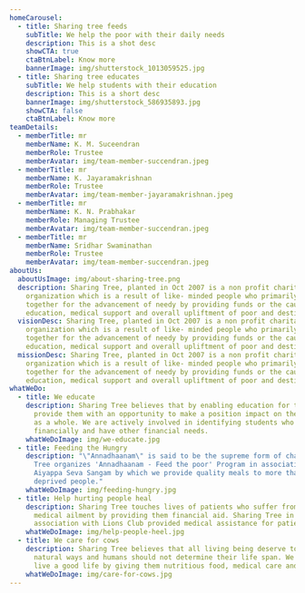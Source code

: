 ```yaml
---
homeCarousel:
  - title: Sharing tree feeds
    subTitle: We help the poor with their daily needs
    description: This is a shot desc
    showCTA: true
    ctaBtnLabel: Know more
    bannerImage: img/shutterstock_1013059525.jpg
  - title: Sharing tree educates
    subTitle: We help students with their education
    description: This is a short desc
    bannerImage: img/shutterstock_586935893.jpg
    showCTA: false
    ctaBtnLabel: Know more
teamDetails:
  - memberTitle: mr
    memberName: K. M. Suceendran
    memberRole: Trustee
    memberAvatar: img/team-member-succendran.jpeg
  - memberTitle: mr
    memberName: K. Jayaramakrishnan
    memberRole: Trustee
    memberAvatar: img/team-member-jayaramakrishnan.jpeg
  - memberTitle: mr
    memberName: K. N. Prabhakar
    memberRole: Managing Trustee
    memberAvatar: img/team-member-succendran.jpeg
  - memberTitle: mr
    memberName: Sridhar Swaminathan
    memberRole: Trustee
    memberAvatar: img/team-member-succendran.jpeg
aboutUs:
  aboutUsImage: img/about-sharing-tree.png
  description: Sharing Tree, planted in Oct 2007 is a non profit charitable
    organization which is a result of like- minded people who primarily work
    together for the advancement of needy by providing funds or the cause of
    education, medical support and overall upliftment of poor and destitute
  visionDesc: Sharing Tree, planted in Oct 2007 is a non profit charitable
    organization which is a result of like- minded people who primarily work
    together for the advancement of needy by providing funds or the cause of
    education, medical support and overall upliftment of poor and destitute
  missionDesc: Sharing Tree, planted in Oct 2007 is a non profit charitable
    organization which is a result of like- minded people who primarily work
    together for the advancement of needy by providing funds or the cause of
    education, medical support and overall upliftment of poor and destitute
whatWeDo:
  - title: We educate
    description: Sharing Tree believes that by enabling education for the youth, we
      provide them with an opportunity to make a position impact on the society
      as a whole. We are actively involved in identifying students who struggle
      financially and have other financial needs.
    whatWeDoImage: img/we-educate.jpg
  - title: Feeding the Hungry
    description: "\"Annadhaanam\" is said to be the supreme form of charity. Sharing
      Tree organizes 'Annadhaanam - Feed the poor' Program in association with
      Aiyappa Seva Sangam by which we provide quality meals to more than 4500
      deprived people."
    whatWeDoImage: img/feeding-hungry.jpg
  - title: Help hurting people heal
    description: Sharing Tree touches lives of patients who suffer from various
      medical ailment by providing them financial aid. Sharing Tree in
      association with Lions Club provided medical assistance for patients.
    whatWeDoImage: img/help-people-heel.jpg
  - title: We care for cows
    description: Sharing Tree believes that all living being deserve to live life by
      natural ways and humans should not determine their life span. We help cows
      live a good life by giving them nutritious food, medical care and love.
    whatWeDoImage: img/care-for-cows.jpg
---
```

